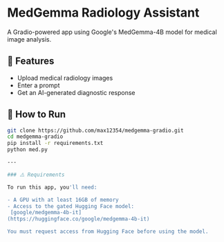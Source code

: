 # MedGemma Radiology Assistant

A Gradio-powered app using Google's MedGemma-4B model for medical image analysis.

## 🌟 Features
- Upload medical radiology images
- Enter a prompt
- Get an AI-generated diagnostic response

## 🚀 How to Run

```bash
git clone https://github.com/max12354/medgemma-gradio.git
cd medgemma-gradio
pip install -r requirements.txt
python med.py

---

### ⚠️ Requirements

To run this app, you'll need:

- A GPU with at least 16GB of memory
- Access to the gated Hugging Face model:
 [google/medgemma-4b-it]
(https://huggingface.co/google/medgemma-4b-it)

You must request access from Hugging Face before using the model.


